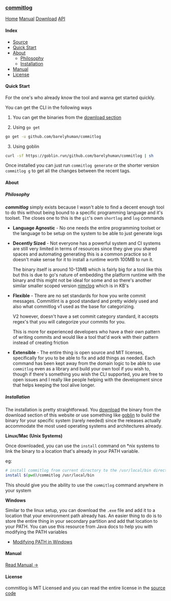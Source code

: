 <!-- meta -->
<title>
    commitlog
</title>
<meta name="description" content="commits to changelog generator">
<!-- meta end -->

### [commitlog](/)

[Home](/) [Manual](/manual) [Download](/download) [API](/api)

#### Index

- [Source](https://github.com/barelyhuman/commitlog)
- [Quick Start](#quick-start)
- [About](#about)
  - [Philosophy](#philosophy)
  - [Installation](#installation)
- [Manual](/manual)
- [License](#license)

<h4 id="quick-start">Quick Start</h4>

For the one's who already know the tool and wanna get started quickly.

You can get the CLI in the following ways

1. You can get the binaries from the [download section](/download)

2. Using `go get`

```sh
go get -u github.com/barelyhuman/commitlog
```

3. Using goblin

```sh
curl -sf https://goblin.run/github.com/barelyhuman/commitlog | sh
```

Once installed you can just run `commitlog generate` or the shorter version
`commitlog g` to get all the changes between the recent tags.

<h4 id="about">About</h4>

<h5 id="philosophy">Philosophy</h5>

**_commitlog_** simply exists because I wasn't able to find a decent enough tool
to do this without being bound to a specific programming language and it's
toolset. The closes one to this is the `git`'s own `shortlog` and `log` commands

- **Language Agnostic** - No one needs the entire programming toolset or the
  language to be setup on the system to be able to just generate logs

- **Decently Sized** - Not everyone has a powerful system and CI systems are
  still very limited in terms of resources since they give you shared spaces and
  automating generating this is a common practice so it doesn't make sense for
  it to install a runtime worth 100MB to run it.

  The binary itself is around 10-13MB which is fairly big for a tool like this
  but this is due to go's nature of embedding the platform runtime with the
  binary and this might not be ideal for some and so there's another similar
  smaller scoped version [nimclog](https://github.com/barelyhuman/nimclog) which
  is in KB's

- **Flexible** - There are no set standards for how you write commit messages.
  Commitlint is a good standard and pretty widely used and also what commitlog
  v1 used as the base for categorizing.

  V2 however, doesn't have a set commit category standard, it accepts regex's
  that you will categorize your commits for you.

  This is more for experienced developers who have a their own pattern of
  writing commits and would like a tool that'd work with their pattern instead
  of creating friction

- **Extensible** - The entire thing is open source and MIT licenses,
  specifically for you to be able to fix and add things as needed. Each command
  has been kept away from the domain logic to be able to use `commitlog` even as
  a library and build your own tool if you wish to, though if there's something
  you wish the CLI supported, you are free to open issues and I really like
  people helping with the development since that helps keeping the tool alive
  longer.

<h5 id="installation">Installation</h5>

The installation is pretty straightforwad. You [download](/download) the binary
from the download section of this website or use something like
[goblin](https://goblin.run) to build the binary for your specific
system (rarely needed) since the releases actually accommodate the most used
operating systems and architectures already.

**Linux/Mac (Unix Systems)**

Once downloaded, you can use the `install` command on *nix systems to link the
binary to a location that's already in your PATH variable.

eg:

```bash
# install commitlog from current directory to the /usr/local/bin directory
install $(pwd)/commitlog /usr/local/bin
```

This should give you the ability to use the `commitlog` command anywhere in your
system

**Windows**

Similar to the linux setup, you can download the `.exe` file and add it to a
location that your environment path already has. An easier thing to do is to
store the entire thing in your secondary partition and add that location to your
PATH. You can use this resource from Java docs to help you with modifying the
PATH variables

- [Modifying PATH in Windows](https://www.java.com/en/download/help/path.html)

<h4 id="manual">Manual</h4>

[Read Manual &rarr;](/manual)

<h4 id="license">License</h4>

commitlog is MIT Licensed and you can read the entire license in the
[source code](https://github.com/barelyhuman/commitlog)

